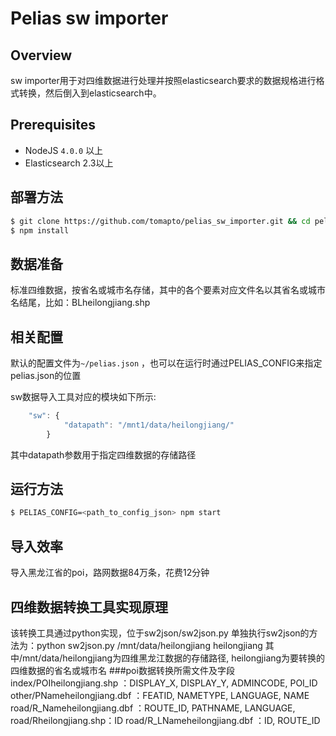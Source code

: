 

# Pelias sw importer


## Overview

sw importer用于对四维数据进行处理并按照elasticsearch要求的数据规格进行格式转换，然后倒入到elasticsearch中。

## Prerequisites

* NodeJS `4.0.0` 以上
* Elasticsearch 2.3以上

## 部署方法


```bash
$ git clone https://github.com/tomapto/pelias_sw_importer.git && cd pelias_sw_importer;
$ npm install
```

## 数据准备

标准四维数据，按省名或城市名存储，其中的各个要素对应文件名以其省名或城市名结尾，比如：BLheilongjiang.shp

## 相关配置

默认的配置文件为`~/pelias.json` ，也可以在运行时通过PELIAS_CONFIG来指定pelias.json的位置

sw数据导入工具对应的模块如下所示:

```javascript
    "sw": {
            "datapath": "/mnt1/data/heilongjiang/"
        }
```
其中datapath参数用于指定四维数据的存储路径

## 运行方法


```bash
$ PELIAS_CONFIG=<path_to_config_json> npm start
```

## 导入效率

导入黑龙江省的poi，路网数据84万条，花费12分钟

## 四维数据转换工具实现原理
该转换工具通过python实现，位于sw2json/sw2json.py
单独执行sw2json的方法为：python sw2json.py /mnt/data/heilongjiang heilongjiang
其中/mnt/data/heilongjiang为四维黑龙江数据的存储路径, heilongjiang为要转换的四维数据的省名或城市名
###poi数据转换所需文件及字段
index/POIheilongjiang.shp ：DISPLAY_X, DISPLAY_Y, ADMINCODE, POI_ID
other/PNameheilongjiang.dbf ：FEATID, NAMETYPE, LANGUAGE, NAME
road/R_Nameheilongjiang.dbf ：ROUTE_ID, PATHNAME, LANGUAGE, 
road/Rheilongjiang.shp：ID
road/R_LNameheilongjiang.dbf ：ID, ROUTE_ID

